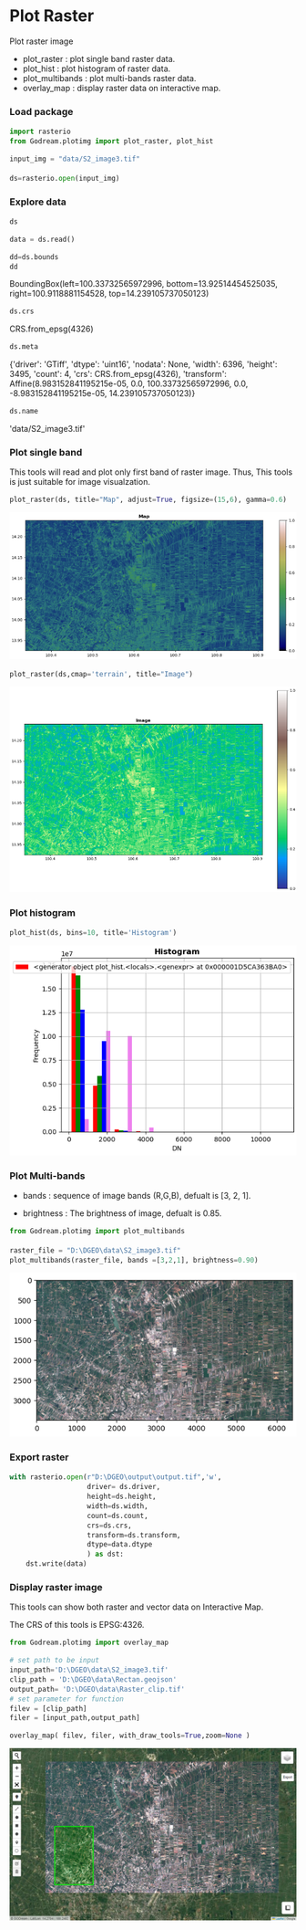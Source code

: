 # Plot Raster 

Plot raster image

- plot_raster  : plot single band raster data.
- plot_hist : plot histogram of raster data.
- plot_multibands : plot multi-bands raster data.
- overlay_map : display raster data on interactive map.

### Load package


```python
import rasterio
from Godream.plotimg import plot_raster, plot_hist
```


```python
input_img = "data/S2_image3.tif"

ds=rasterio.open(input_img)
```

### Explore data


```python
ds
```




<open DatasetReader name='data/S2_image3.tif' mode='r'>




```python
data = ds.read()

```



```python
dd=ds.bounds
dd
```




BoundingBox(left=100.33732565972996, bottom=13.92514454525035, right=100.9118881154528, top=14.239105737050123)




```python
ds.crs
```




CRS.from_epsg(4326)




```python
ds.meta
```



{'driver': 'GTiff',
 'dtype': 'uint16',
 'nodata': None,
 'width': 6396,
 'height': 3495,
 'count': 4,
 'crs': CRS.from_epsg(4326),
 'transform': Affine(8.983152841195215e-05, 0.0, 100.33732565972996,
        0.0, -8.983152841195215e-05, 14.239105737050123)}




```python
ds.name
```




'data/S2_image3.tif'



### Plot single band

This tools will read and plot only first band of raster image. Thus, This tools is just suitable for image visualzation. 


```python
plot_raster(ds, title="Map", adjust=True, figsize=(15,6), gamma=0.6)
```

![123](img/openras1.png)
<!-- <img align="center" src="img/openras1.png" > -->

 
```python
plot_raster(ds,cmap='terrain', title="Image")
```

![123](img/openras2.png)
<!-- <img align="center" src="img/openras2.png" > -->

### Plot histogram


```python
plot_hist(ds, bins=10, title='Histogram')
```

![123](img/openras3.png)
<!-- <img align="center" src="img/openras3.png" > -->

### Plot Multi-bands

- bands : sequence of image bands (R,G,B), defualt is [3, 2, 1].

- brightness : The brightness of image, defualt is 0.85.

```python
from Godream.plotimg import plot_multibands

raster_file = "D:\DGEO\data\S2_image3.tif"
plot_multibands(raster_file, bands =[3,2,1], brightness=0.90)
```

![123](img/openras4.png)
<!-- <img align="center" src="img/openras4.png" > -->

### Export raster


```python
with rasterio.open(r"D:\DGEO\output\output.tif",'w', 
                   driver= ds.driver,
                   height=ds.height,
                   width=ds.width,
                   count=ds.count,
                   crs=ds.crs,
                   transform=ds.transform,
                   dtype=data.dtype
                   ) as dst:
    dst.write(data)
```

### Display raster image

This tools can show both raster and vector data on Interactive Map.

The CRS of this tools is EPSG:4326.


```python
from Godream.plotimg import overlay_map
```


```python
# set path to be input
input_path='D:\DGEO\data\S2_image3.tif'
clip_path = 'D:\DGEO\data\Rectan.geojson'
output_path= 'D:\DGEO\data\Raster_clip.tif'
# set parameter for function
filev = [clip_path]
filer = [input_path,output_path]
```


```python
overlay_map( filev, filer, with_draw_tools=True,zoom=None )
```

![123](img/plotras1.png)


